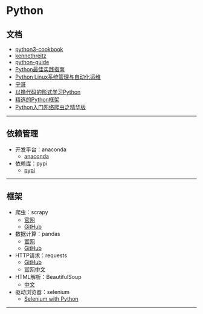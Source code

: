 #   Python

##  文档
-   [python3-cookbook](https://github.com/yidao620c/python3-cookbook)
-   [kennethreitz](https://github.com/kennethreitz)
-   [python-guide](https://github.com/realpython/python-guide)
-   [Python最佳实践指南](https://github.com/Prodesire/Python-Guide-CN)
-   [Python Linux系统管理与自动化运维](https://github.com/lalor/python_for_linux_system_administration)
-   [宁哥](https://github.com/lining0806)
-   [以撸代码的形式学习Python](https://github.com/xianhu/LearnPython)
-   [精选的Python框架](https://github.com/vinta/awesome-python)
-   [Python入门网络爬虫之精华版](https://github.com/lining0806/PythonSpiderNotes)

----

##  依赖管理
-   开发平台：anaconda
    -   [anaconda](https://www.anaconda.com/)
-   依赖库：pypi
    -   [pypi](https://pypi.org/project/selenium/)

----

##  框架
-   爬虫：scrapy
    -   [官网](https://scrapy.org)
    -   [GitHub](https://github.com/scrapy/scrapy)
-   数据计算：pandas
    -   [官网](http://pandas.pydata.org/)
    -   [GitHub](https://github.com/pandas-dev/pandas)
-   HTTP请求：requests
    -   [GitHub](https://github.com/requests/requests)
    -   [官网中文](http://cn.python-requests.org/zh_CN/latest/)
-   HTML解析：BeautifulSoup
    -   [中文](https://www.crummy.com/software/BeautifulSoup/bs4/doc/index.zh.html)
-   驱动浏览器：selenium
    -   [Selenium with Python](http://selenium-python.readthedocs.io/)

----

